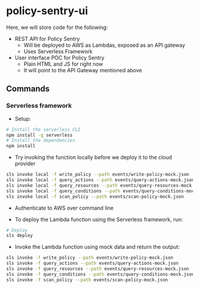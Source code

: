 # policy-sentry-ui

Here, we will store code for the following:

* REST API for Policy Sentry
  * Will be deployed to AWS as Lambdas, exposed as an API gateway
  * Uses Serverless Framework
* User interface POC for Policy Sentry
  * Plain HTML and JS for right now
  * It will point to the API Gateway mentioned above

## Commands

### Serverless framework

* Setup:

```bash
# Install the serverless CLI
npm install -g serverless
# Install the dependencies
npm install
```

* Try invoking the function locally before we deploy it to the cloud provider

```bash
sls invoke local -f write_policy --path events/write-policy-mock.json
sls invoke local -f query_actions --path events/query-actions-mock.json
sls invoke local -f query_resources --path events/query-resources-mock.json
sls invoke local -f query_conditions --path events/query-conditions-mock.json
sls invoke local -f scan_policy --path events/scan-policy-mock.json
```

* Authenticate to AWS over command line

* To deploy the Lambda function using the Serverless framework, run:

```bash
# Deploy
sls deploy
```

* Invoke the Lambda function using mock data and return the output:

```bash
sls invoke -f write_policy --path events/write-policy-mock.json
sls invoke -f query_actions --path events/query-actions-mock.json
sls invoke -f query_resources --path events/query-resources-mock.json
sls invoke -f query_conditions --path events/query-conditions-mock.json
sls invoke -f scan_policy --path events/scan-policy-mock.json
```

